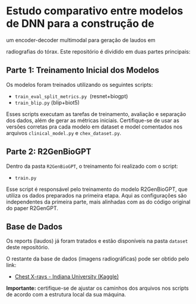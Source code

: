 # Estudo comparativo entre modelos de DNN para a construção de

um encoder-decoder multimodal para geração de laudos em

radiografias do tórax. Este repositório é dividido em duas partes principais:

## Parte 1: Treinamento Inicial dos Modelos

Os modelos foram treinados utilizando os seguintes scripts:

- `train_eval_split_metrics.py`  (resnet+biogpt)
- `train_blip.py` (blip+biot5)

Esses scripts executam as tarefas de treinamento, avaliação e separação dos dados, além de gerar as métricas iniciais. Certifique-se de usar as versões corretas pra cada modelo em dataset e model comentados nos arquivos `clinical_model.py` e `chex_dataset.py`.

## Parte 2: R2GenBioGPT

Dentro da pasta `R2GenBioGPT`, o treinamento foi realizado com o script:

- `train.py`

Esse script é responsável pelo treinamento do modelo R2GenBioGPT, que utiliza os dados preparados na primeira etapa. Aqui as configurações são independentes da primeira parte, mais alinhadas com as do código original do paper R2GenGPT.

## Base de Dados

Os reports (laudos) já foram tratados e estão disponíveis na pasta `dataset` deste repositório.

O restante da base de dados (imagens radiográficas) pode ser obtido pelo link:

- [Chest X-rays - Indiana University (Kaggle)](https://www.kaggle.com/datasets/raddar/chest-xrays-indiana-university)

**Importante:** certifique-se de ajustar os caminhos dos arquivos nos scripts de acordo com a estrutura local da sua máquina.


